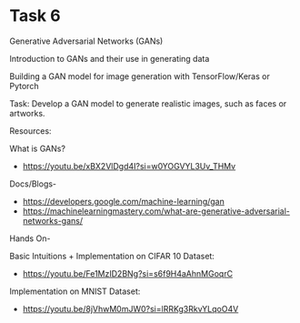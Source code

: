 # Task 6

Generative Adversarial Networks (GANs)

Introduction to GANs and their use in generating data

Building a GAN model for image generation with TensorFlow/Keras or Pytorch

Task: Develop a GAN model to generate realistic images, such as faces or artworks.


Resources:

What is GANs?

- https://youtu.be/xBX2VlDgd4I?si=w0YOGVYL3Uv_THMv

Docs/Blogs-

- https://developers.google.com/machine-learning/gan
- https://machinelearningmastery.com/what-are-generative-adversarial-networks-gans/

Hands On-

Basic Intuitions + Implementation on CIFAR 10 Dataset:
- https://youtu.be/Fe1MzID2BNg?si=s6f9H4aAhnMGoqrC

Implementation on MNIST Dataset:
- https://youtu.be/8jVhwM0mJW0?si=lRRKg3RkvYLqoO4V